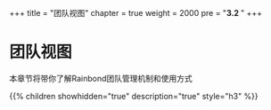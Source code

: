 +++
title = "团队视图"
chapter = true
weight = 2000
pre = "<b>3.2  </b>"
+++

# 团队视图

本章节将带你了解Rainbond团队管理机制和使用方式

{{% children showhidden="true" description="true" style="h3"  %}}